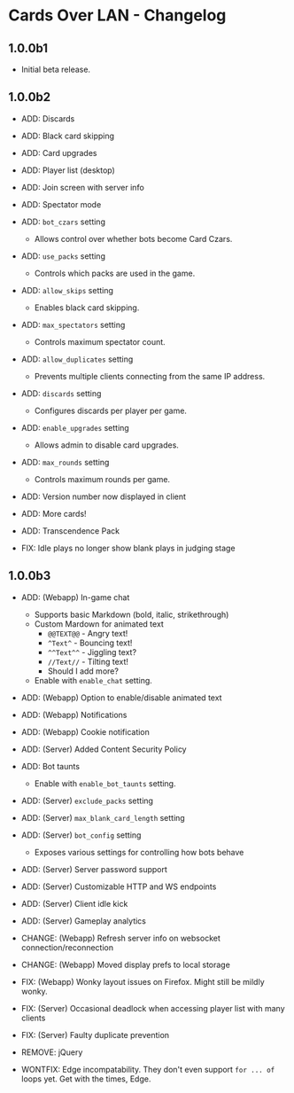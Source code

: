 # Cards Over LAN - Changelog

## 1.0.0b1

- Initial beta release.

## 1.0.0b2

- ADD: Discards
- ADD: Black card skipping
- ADD: Card upgrades
- ADD: Player list (desktop)
- ADD: Join screen with server info
- ADD: Spectator mode
- ADD: `bot_czars` setting
    - Allows control over whether bots become Card Czars.
- ADD: `use_packs` setting
    - Controls which packs are used in the game.
- ADD: `allow_skips` setting
    - Enables black card skipping.
- ADD: `max_spectators` setting
    - Controls maximum spectator count.
- ADD: `allow_duplicates` setting
    - Prevents multiple clients connecting from the same IP address.
- ADD: `discards` setting
    - Configures discards per player per game.
- ADD: `enable_upgrades` setting
    - Allows admin to disable card upgrades.
- ADD: `max_rounds` setting
    - Controls maximum rounds per game.
- ADD: Version number now displayed in client
- ADD: More cards!
- ADD: Transcendence Pack

- FIX: Idle plays no longer show blank plays in judging stage

## 1.0.0b3

- ADD: (Webapp) In-game chat
    - Supports basic Markdown (bold, italic, strikethrough)
    - Custom Mardown for animated text
        - `@@TEXT@@` - Angry text!
        - `^Text^` - Bouncing text!
        - `^^Text^^` - Jiggling text?
        - `//Text//` - Tilting text!
        - Should I add more?
    - Enable with `enable_chat` setting.
- ADD: (Webapp) Option to enable/disable animated text
- ADD: (Webapp) Notifications
- ADD: (Webapp) Cookie notification
- ADD: (Server) Added Content Security Policy
- ADD: Bot taunts
    - Enable with `enable_bot_taunts` setting.
- ADD: (Server) `exclude_packs` setting
- ADD: (Server) `max_blank_card_length` setting
- ADD: (Server) `bot_config` setting
    - Exposes various settings for controlling how bots behave
- ADD: (Server) Server password support
- ADD: (Server) Customizable HTTP and WS endpoints
- ADD: (Server) Client idle kick
- ADD: (Server) Gameplay analytics

- CHANGE: (Webapp) Refresh server info on websocket connection/reconnection
- CHANGE: (Webapp) Moved display prefs to local storage

- FIX: (Webapp) Wonky layout issues on Firefox. Might still be mildly wonky.
- FIX: (Server) Occasional deadlock when accessing player list with many clients
- FIX: (Server) Faulty duplicate prevention

- REMOVE: jQuery

- WONTFIX: Edge incompatability. They don't even support `for ... of` loops yet. Get with the times, Edge.